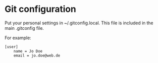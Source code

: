 
# Git configuration

Put your personal settings in ~/.gitconfig.local. This file is included in the main .gitconfig file.

For example:

```
[user]
    name = Jo Doe
    email = jo.doe@web.de
```
